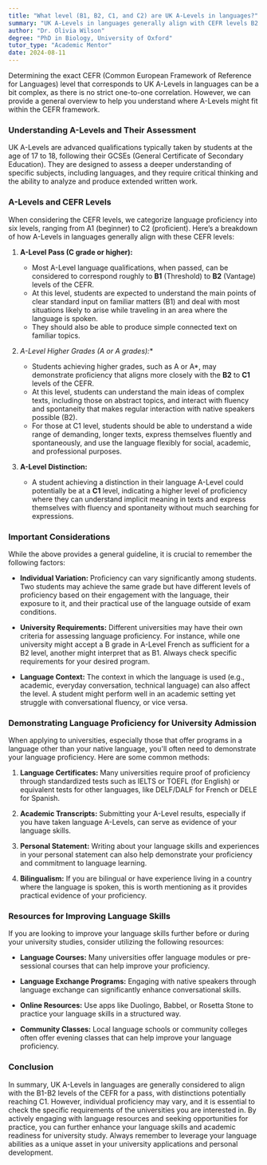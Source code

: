 ```yaml
---
title: "What level (B1, B2, C1, and C2) are UK A-Levels in languages?"
summary: "UK A-Levels in languages generally align with CEFR levels B2 to C1, reflecting advanced understanding and critical thinking skills."
author: "Dr. Olivia Wilson"
degree: "PhD in Biology, University of Oxford"
tutor_type: "Academic Mentor"
date: 2024-08-11
---
```


Determining the exact CEFR (Common European Framework of Reference for Languages) level that corresponds to UK A-Levels in languages can be a bit complex, as there is no strict one-to-one correlation. However, we can provide a general overview to help you understand where A-Levels might fit within the CEFR framework.

### Understanding A-Levels and Their Assessment

UK A-Levels are advanced qualifications typically taken by students at the age of 17 to 18, following their GCSEs (General Certificate of Secondary Education). They are designed to assess a deeper understanding of specific subjects, including languages, and they require critical thinking and the ability to analyze and produce extended written work.

### A-Levels and CEFR Levels

When considering the CEFR levels, we categorize language proficiency into six levels, ranging from A1 (beginner) to C2 (proficient). Here’s a breakdown of how A-Levels in languages generally align with these CEFR levels:

1. **A-Level Pass (C grade or higher):** 
   - Most A-Level language qualifications, when passed, can be considered to correspond roughly to **B1** (Threshold) to **B2** (Vantage) levels of the CEFR. 
   - At this level, students are expected to understand the main points of clear standard input on familiar matters (B1) and deal with most situations likely to arise while traveling in an area where the language is spoken.
   - They should also be able to produce simple connected text on familiar topics. 

2. **A-Level Higher Grades (A or A* grades):**
   - Students achieving higher grades, such as A or A*, may demonstrate proficiency that aligns more closely with the **B2** to **C1** levels of the CEFR.
   - At this level, students can understand the main ideas of complex texts, including those on abstract topics, and interact with fluency and spontaneity that makes regular interaction with native speakers possible (B2).
   - For those at C1 level, students should be able to understand a wide range of demanding, longer texts, express themselves fluently and spontaneously, and use the language flexibly for social, academic, and professional purposes.

3. **A-Level Distinction:**
   - A student achieving a distinction in their language A-Level could potentially be at a **C1** level, indicating a higher level of proficiency where they can understand implicit meaning in texts and express themselves with fluency and spontaneity without much searching for expressions.

### Important Considerations

While the above provides a general guideline, it is crucial to remember the following factors:

- **Individual Variation:** Proficiency can vary significantly among students. Two students may achieve the same grade but have different levels of proficiency based on their engagement with the language, their exposure to it, and their practical use of the language outside of exam conditions.
  
- **University Requirements:** Different universities may have their own criteria for assessing language proficiency. For instance, while one university might accept a B grade in A-Level French as sufficient for a B2 level, another might interpret that as B1. Always check specific requirements for your desired program.

- **Language Context:** The context in which the language is used (e.g., academic, everyday conversation, technical language) can also affect the level. A student might perform well in an academic setting yet struggle with conversational fluency, or vice versa.

### Demonstrating Language Proficiency for University Admission

When applying to universities, especially those that offer programs in a language other than your native language, you'll often need to demonstrate your language proficiency. Here are some common methods:

1. **Language Certificates:** Many universities require proof of proficiency through standardized tests such as IELTS or TOEFL (for English) or equivalent tests for other languages, like DELF/DALF for French or DELE for Spanish.

2. **Academic Transcripts:** Submitting your A-Level results, especially if you have taken language A-Levels, can serve as evidence of your language skills.

3. **Personal Statement:** Writing about your language skills and experiences in your personal statement can also help demonstrate your proficiency and commitment to language learning.

4. **Bilingualism:** If you are bilingual or have experience living in a country where the language is spoken, this is worth mentioning as it provides practical evidence of your proficiency.

### Resources for Improving Language Skills

If you are looking to improve your language skills further before or during your university studies, consider utilizing the following resources:

- **Language Courses:** Many universities offer language modules or pre-sessional courses that can help improve your proficiency.

- **Language Exchange Programs:** Engaging with native speakers through language exchange can significantly enhance conversational skills.

- **Online Resources:** Use apps like Duolingo, Babbel, or Rosetta Stone to practice your language skills in a structured way.

- **Community Classes:** Local language schools or community colleges often offer evening classes that can help improve your language proficiency.

### Conclusion

In summary, UK A-Levels in languages are generally considered to align with the B1-B2 levels of the CEFR for a pass, with distinctions potentially reaching C1. However, individual proficiency may vary, and it is essential to check the specific requirements of the universities you are interested in. By actively engaging with language resources and seeking opportunities for practice, you can further enhance your language skills and academic readiness for university study. Always remember to leverage your language abilities as a unique asset in your university applications and personal development.
    